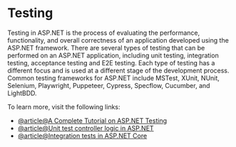# Testing

Testing in ASP.NET is the process of evaluating the performance, functionality, and overall correctness of an application developed using the ASP.NET framework. There are several types of testing that can be performed on an ASP.NET application, including unit testing, integration testing, acceptance testing and E2E testing. Each type of testing has a different focus and is used at a different stage of the development process. Common testing frameworks for ASP.NET include MSTest, XUnit, NUnit, Selenium, Playwright, Puppeteer, Cypress, Specflow, Cucumber, and LightBDD.

To learn more, visit the following links:

- [@article@A Complete Tutorial on ASP.NET Testing](https://www.lambdatest.com/blog/aspnet-testing/)
- [@article@Unit test controller logic in ASP.NET](https://learn.microsoft.com/en-us/aspnet/core/mvc/controllers/testing?view=aspnetcore-7.0)
- [@article@Integration tests in ASP.NET Core](https://learn.microsoft.com/en-us/aspnet/core/test/integration-tests?view=aspnetcore-7.0)
